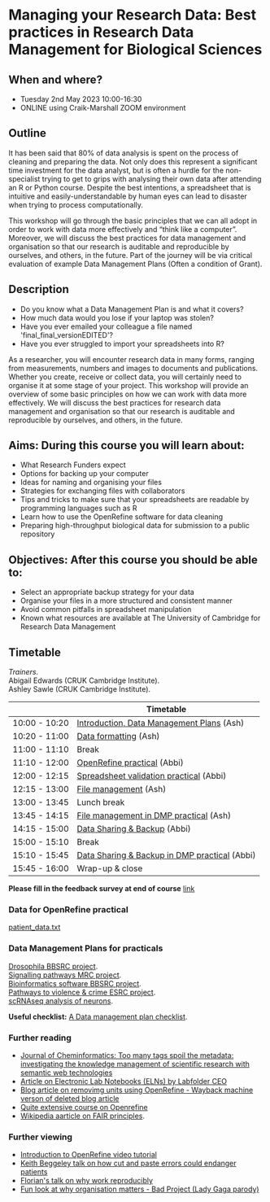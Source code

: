 # Managing your Research Data: Best practices in Research Data Management for Biological Sciences

## When and where?

- Tuesday 2nd May 2023 10:00-16:30
- ONLINE using Craik-Marshall ZOOM environment

## Outline

It has been said that 80% of data analysis is spent on the process of cleaning
and preparing the data. Not only does this represent a significant time
investment for the data analyst, but is often a hurdle for the non-specialist
trying to get to grips with analysing their own data after attending an R or
Python course. Despite the best intentions, a spreadsheet that is intuitive and
easily-understandable by human eyes can lead to disaster when trying to process
computationally.

This workshop will go through the basic principles that we can all adopt in
order to work with data more effectively and “think like a computer”. Moreover,
we will discuss the best practices for data management and organisation so that
our research is auditable and reproducible by ourselves, and others, in the
future. Part of the journey will be via critical evaluation of example Data
Management Plans (Often a condition of Grant).   

## Description

<ul>
  <li> Do you know what a Data Management Plan is and what it covers?  </li> 
  <li> How much data would you lose if your laptop was stolen?    </li>
  <li> Have you ever emailed your colleague a file named 'final_final_versionEDITED'?  </li> 
  <li> Have you ever struggled to import your spreadsheets into R?  </li> 
</ul>

As a researcher, you will encounter research data in many forms, ranging from
measurements, numbers and images to documents and publications. Whether you
create, receive or collect data, you will certainly need to organise it at some
stage of your project. This workshop will provide an overview of some basic
principles on how we can work with data more effectively. We will discuss the
best practices for research data management and organisation so that our
research is auditable and reproducible by ourselves, and others, in the future.

## Aims: During this course you will learn about:

<ul>
  <li> What Research Funders expect</li>
  <li> Options for backing up your computer</li>
  <li> Ideas for naming and organising your files</li>
  <li> Strategies for exchanging files with collaborators</li>
  <li> Tips and tricks to make sure that your spreadsheets are readable by programming languages such as R</li>
  <li> Learn how to use the OpenRefine software for data cleaning</li>
  <li> Preparing high-throughput biological data for submission to a public repository</li>
</ul>

## Objectives: After this course you should be able to:

<ul>
  <li> Select an appropriate backup strategy for your data</li>
  <li> Organise your files in a more structured and consistent manner</li>
  <li> Avoid common pitfalls in spreadsheet manipulation</li>
  <li> Known what resources are available at The University of Cambridge for Research Data Management</li>
</ul>

## Timetable

_Trainers_.  
Abigail Edwards (CRUK Cambridge Institute).  
Ashley Sawle (CRUK Cambridge Institute).  

|   | Timetable  |
|---|---|
|  10:00 - 10:20 | [Introduction, Data Management Plans](data_management.pdf)  (Ash)  |
|  10:20 - 11:00 | [Data formatting](data_formatting.pdf) (Ash)  |
|  11:00 - 11:10 | Break |
|  11:10 - 12:00 | [OpenRefine practical](refine_demo.pdf) (Abbi) |
|  12:00 - 12:15 | [Spreadsheet validation practical](excel.md) (Abbi) |
|  12:15 - 13:00 | [File management](file_management.pdf) (Ash)  |
|  13:00 - 13:45 | Lunch break |
|  13:45 - 14:15 | [File management in DMP practical](File_man_pract.md) (Ash)  |
|  14:15 - 15:00 | [Data Sharing & Backup](data_sharing_backup.pdf) (Abbi) |
|  15:00 - 15:10 | Break |
|  15:10 - 15:45 | [Data Sharing & Backup in DMP practical](data_share_pract.md) (Abbi) |
|  15:45 - 16:00 | Wrap-up & close |

**Please fill in the feedback survey at end of course** [link](https://www.surveymonkey.co.uk/r/5S2DTTS)

### Data for OpenRefine practical

[patient_data.txt](https://raw.githubusercontent.com/bioinformatics-core-shared-training/Managing-your-research-data/master/patient_data.txt)


### Data Management Plans for practicals

[Drosophila BBSRC project](DMPs/Media_418168_smxx.pdf).  
[Signalling pathways MRC project](DMPs/Media_442573_smxx.pdf).  
[Bioinformatics software BBSRC project](DMPs/RIO_article_11624.pdf).  
[Pathways to violence & crime ESRC project](DMPs/esrc_z-proso-DMP.pdf).  
[scRNAseq analysis of neurons](DMPs/NGS_DataManPlan.pdf).  

**Useful checklist:** [A Data management plan checklist](DMP_Checklist_2013.pdf).  

### Further reading

- [Journal of Cheminformatics: Too many tags spoil the metadata: investigating the knowledge management of scientific research with semantic web technologies](https://jcheminf.biomedcentral.com/articles/10.1186/s13321-019-0345-8)
- [Article on Electronic Lab Notebooks (ELNs) by Labfolder CEO](https://www.labfolder.com/electronic-lab-notebook-eln-research-guide/)
- [Blog article on removimg units using OpenRefine - Wayback machine verson of deleted blog article](https://web.archive.org/web/20201026004029/https://susanemcgregor.com/removing-unwanted-units-from-data-with-chomp-in-google-refine/)
- [Quite extensive course on Openrefine](https://itsmecevi.github.io/openrefine)
- [Wikipedia aarticle on FAIR principles](https://en.wikipedia.org/wiki/FAIR_data). 

### Further viewing ###
- [Introduction to OpenRefine video tutorial](https://www.youtube.com/watch?v=wGVtycv3SS0)
- [Keith Beggeley talk on how cut and paste errors could endanger patients](https://www.youtube.com/watch?v=7gYIs7uYbMo)
- [Florian's talk on why work reproducibly](https://www.youtube.com/watch?v=S8bU1CyEkRM)
- [Fun look at why organisation matters - Bad Project (Lady Gaga parody)](https://www.youtube.com/watch?v=Fl4L4M8m4d0)
